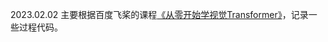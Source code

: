 2023.02.02
主要根据百度飞桨的课程[《从零开始学视觉Transformer》](https://aistudio.baidu.com/aistudio/education/group/info/25102)，记录一些过程代码。
